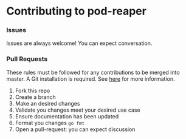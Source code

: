# Contributing to pod-reaper

### Issues
Issues are always welcome! You can expect conversation.

### Pull Requests

These rules must be followed for any contributions to be merged into master. A Git installation is required. 
See [here](./docs/getting_started_git.md) for more information.

1. Fork this repo
1. Create a branch 
1. Make an desired changes
1. Validate you changes meet your desired use case
1. Ensure documentation has been updated
1. Format you changes `go fmt`
1. Open a pull-request: you can expect discussion